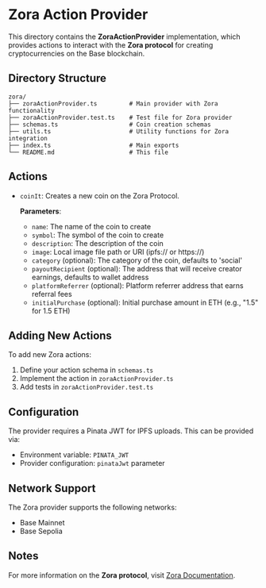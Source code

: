 # Zora Action Provider

This directory contains the **ZoraActionProvider** implementation, which provides actions to interact with the **Zora protocol** for creating cryptocurrencies on the Base blockchain.

## Directory Structure

```
zora/
├── zoraActionProvider.ts         # Main provider with Zora functionality
├── zoraActionProvider.test.ts    # Test file for Zora provider
├── schemas.ts                    # Coin creation schemas
├── utils.ts                      # Utility functions for Zora integration
├── index.ts                      # Main exports
└── README.md                     # This file
```

## Actions

- `coinIt`: Creates a new coin on the Zora Protocol.

  **Parameters**:

  - `name`: The name of the coin to create
  - `symbol`: The symbol of the coin to create
  - `description`: The description of the coin
  - `image`: Local image file path or URI (ipfs:// or https://)
  - `category` (optional): The category of the coin, defaults to 'social'
  - `payoutRecipient` (optional): The address that will receive creator earnings, defaults to wallet address
  - `platformReferrer` (optional): Platform referrer address that earns referral fees
  - `initialPurchase` (optional): Initial purchase amount in ETH (e.g., "1.5" for 1.5 ETH)

## Adding New Actions

To add new Zora actions:

1. Define your action schema in `schemas.ts`
2. Implement the action in `zoraActionProvider.ts`
3. Add tests in `zoraActionProvider.test.ts`

## Configuration

The provider requires a Pinata JWT for IPFS uploads. This can be provided via:
- Environment variable: `PINATA_JWT`
- Provider configuration: `pinataJwt` parameter

## Network Support

The Zora provider supports the following networks:
- Base Mainnet
- Base Sepolia

## Notes

For more information on the **Zora protocol**, visit [Zora Documentation](https://docs.zora.co/coins). 